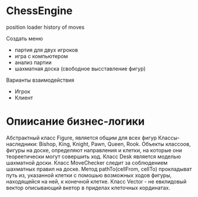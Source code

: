 # ChessEngine

position loader
history of moves

Создать меню
- партия для двух игроков
- игра с компьютером
- анализ партии
- шахматная доска (свободное высставление фигур)

Варианты взаимодействия
- Игрок
- Клиент

# Опиисание бизнес-логики

Абстрактный класс Figure, является общим для всех фигур
    Классы-наследники: Bishop, King, Knight, Pawn, Queen, Rook. Объекты классоов, фигуры на доске, определяют направления
    и клетки, на которые они теореетически могут совершить ход.
Класс Desk является моделью шахматной доски.
Класс MoveChecker следит за соблюдением шахматных правил на доске. Метод pathTo(cellFrom, cellTo) прокладыват путь из,
указанной клетки с помошью возможных ходов фигуры, находящейся на ней, к конечной клетке.
Класс Vector - не евклидовый вектор описывающий вкетор в приделах клеточных кординатах.
